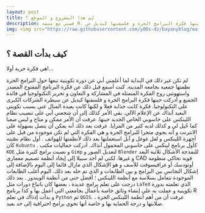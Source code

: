 ```yaml
---
layout: post
title: لِم هذا المشروع و الموقع ؟
description: قصتي مع منصة R. ي فكرة حرية أولا!... م تكن غير ذلك في البداية لما أعلمني أبي عن دورة تكوينية تبعها حول البرامج الحرة نظمتها جمعية بجامعة المدينة. كنت أسمع قبل ذلك عن فكرة البرنامج المفتوح المصدر واستهوتني روح الفكرة المتمثلة في المشاركة و التعاون و تحرير التكنولوجيا في فائدة الجميع و أدركت   حينها فكرة البرامج الحرة و فلسفتها كبديل عن ....
img: <img src="https://raw.githubusercontent.com/yOOs-dz/bayanyblog/main/images/logo_Rtips.png" width='100' height= auto/>
---
```


## كيف بدأت القصة ؟ 

هي فكرة حرية أولا!...

لم تكن غير ذلك في البداية لما أعلمني أبي عن دورة تكوينية تبعها حول البرامج الحرة نظمتها جمعية بجامعة المدينة. كنت أسمع قبل ذلك عن فكرة البرنامج المفتوح المصدر واستهوتني روح الفكرة المتمثلة في المشاركة و التعاون و تحرير التكنولوجيا في فائدة الجميع و أدركت حينها فكرة البرامج الحرة و فلسفتها كبديل عن سيطرة الشركات الكبرى على التكنولوجيا. فكرة كانت جذابة فعلا و لكنها كانت بعيدة المنال عني بسبب تكويني البعيد آنذاك عن الإعلام الآلي. بقي الأمر كذلك إلى أن شجعني أبي على تنصيب نظام اللينكس على حاسوبي الخاص الجديد حينها. عرفت أن الأمر ممكن و متاح و ليس صعبا كما خُيل لي و كذلك لديه كثير من المزايا. عرفت بعد ذلك أنه يمكن أن يتصل بسهولة على الانترنت و أنه يحوي متجرا للبرامج الحرة و هي الفكرة التي لم تكن موجودة من قبل على أجهزة اللينكس و لعل غوغل و آبل استعملتها بعد ذلك لأنظمتها للهواتف . أول نظام نصّبته كان ``` Kubuntu ``` . كأول برنامج لينكس على حاسوبي المحمول آنذاك. أدركت جماليات مكتب ``` KDE ```  و نصبت برامج كثيرة مثل ```Gimp``` لتعديل الصور و ```Blender``` للنمذجة الأشكال ثلاثية البعد و غيرها. لكني لم أجد سبيلا إلى إيجاد أنظمة تصميم معماري CAD قوية تحاكي منظومة أوتودسك أو غرافيسوفت للأسف و هو الإشكال الذي مازال قائما إلى اليوم بالإضافة إلى إشكال التجانس بين البرامج و بين الطابعات و الذي تم حله بعد ذلك. اليوم أغلب الطابعات الموجودة تتعامل بسلاسة مع أنظمة اللينكس ؛ أفضل حتى من أنظمة الويندوز . بعد ذلك درجت على تعلم برامج عديدة ، بعضها كان باتباع دورات مثل ```LaTeX``` الذي تعلمته بدورة تكوينية و عملت به على إنشاء وثائق خاصة بأعمال بجامعتي التي أعمل بها و كذا برنامج R و بدأت إذذاك في تعلم  ```Python``` ثم ```QGIS```. عرفت أن من أهم أنظمة اللينكس الحرة ، صلابتها و درجة الحماية بها و خاصة أنها تحوي برامج احترافية إلى حد بعيد.


